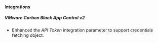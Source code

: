 
#### Integrations
##### VMware Carbon Black App Control v2
- Enhanced the *API Token* integration parameter to support credentials fetching object.
